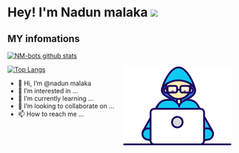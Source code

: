 # Hey! I'm Nadun malaka <img src="https://camo.githubusercontent.com/2c8b3670d933220ae3c023fa1d568682975cce3f10799d0d3ff5ecac394b4ee8/68747470733a2f2f6d656469612e67697068792e636f6d2f6d656469612f31326f75664342304d795a31476f2f67697068792e676966" width="50px">


## MY infomations
[![NM-bots github stats](https://github-readme-stats.vercel.app/api?username=NM-bots&show_icons=true&theme=cobalt&count_private=true)](https://github.com/NM-bots/NM-bots.git)

<img align="right" src="https://github.com/RazorKenway/RazorKenway/raw/main/Developer.gif" style="max-width:100%;">
 
  [![Top Langs](https://github-readme-stats.vercel.app/api/top-langs/?username=sandy1709&layout=compact&theme=cobalt)](https://github.com/sandy1709)

- 👋 Hi, I’m @nadun malaka
- 👀 I’m interested in ...
- 🌱 I’m currently learning ...
- 💞️ I’m looking to collaborate on ...
- 📫 How to reach me ...





<!---
NM-bots/NM-bots is a ✨ special ✨ repository because its `README.md` (this file) appears on your GitHub profile.
You can click the Preview link to take a look at your changes.
--->
